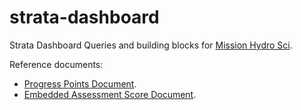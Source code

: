 # strata-dashboard
Strata Dashboard Queries and building blocks for [Mission Hydro Sci](https://mhs.missouri.edu/research-supporters/).

Reference documents:
- [Progress Points Document](https://docs.google.com/document/d/1_VlnhWslwbECqNziHMgJzmAnearGf0ApMfl5qkpsh3g/edit?tab=t.0).
- [Embedded Assessment Score Document](https://docs.google.com/document/d/1u2nDe5kIfjkHNMrZ9NTtIOYxpgLmwrKoSn4kXYCguVw/edit?tab=t.0#bookmark=id.5j9s5oavhz5p).
